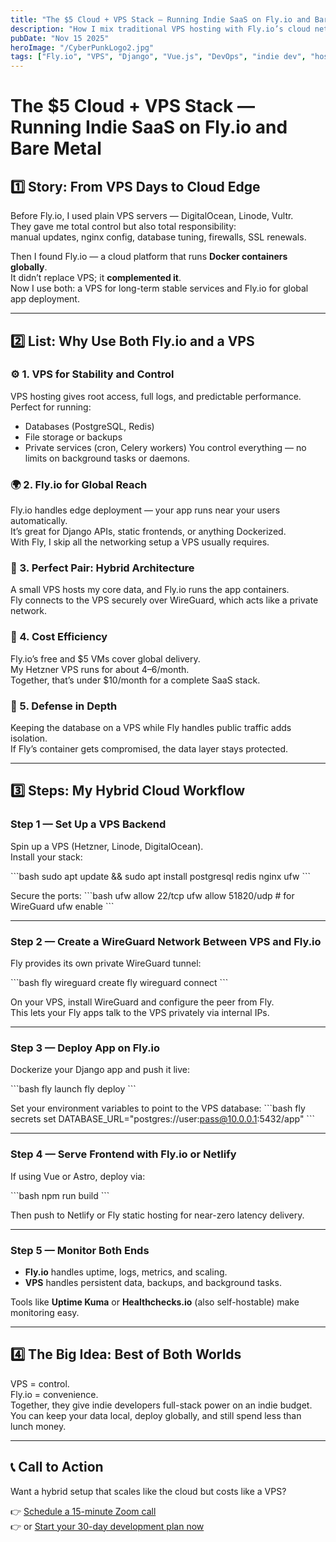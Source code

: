 ```yaml
---
title: "The $5 Cloud + VPS Stack — Running Indie SaaS on Fly.io and Bare Metal"
description: "How I mix traditional VPS hosting with Fly.io’s cloud network to build, deploy, and scale full-stack apps for under $10 a month."
pubDate: "Nov 15 2025"
heroImage: "/CyberPunkLogo2.jpg"
tags: ["Fly.io", "VPS", "Django", "Vue.js", "DevOps", "indie dev", "hosting"]
---
```


# The $5 Cloud + VPS Stack — Running Indie SaaS on Fly.io and Bare Metal

## 1️⃣ Story: From VPS Days to Cloud Edge

Before Fly.io, I used plain VPS servers — DigitalOcean, Linode, Vultr.  
They gave me total control but also total responsibility:  
manual updates, nginx config, database tuning, firewalls, SSL renewals.  

Then I found Fly.io — a cloud platform that runs **Docker containers globally**.  
It didn’t replace VPS; it **complemented it**.  
Now I use both: a VPS for long-term stable services and Fly.io for global app deployment.

---

## 2️⃣ List: Why Use Both Fly.io and a VPS

### ⚙️ 1. VPS for Stability and Control
VPS hosting gives root access, full logs, and predictable performance.  
Perfect for running:
- Databases (PostgreSQL, Redis)
- File storage or backups
- Private services (cron, Celery workers)
You control everything — no limits on background tasks or daemons.

### 🌍 2. Fly.io for Global Reach
Fly.io handles edge deployment — your app runs near your users automatically.  
It’s great for Django APIs, static frontends, or anything Dockerized.  
With Fly, I skip all the networking setup a VPS usually requires.

### 🧩 3. Perfect Pair: Hybrid Architecture
A small VPS hosts my core data, and Fly.io runs the app containers.  
Fly connects to the VPS securely over WireGuard, which acts like a private network.

### 🧱 4. Cost Efficiency
Fly.io’s free and $5 VMs cover global delivery.  
My Hetzner VPS runs for about $4–$6/month.  
Together, that’s under $10/month for a complete SaaS stack.

### 🔐 5. Defense in Depth
Keeping the database on a VPS while Fly handles public traffic adds isolation.  
If Fly’s container gets compromised, the data layer stays protected.

---

## 3️⃣ Steps: My Hybrid Cloud Workflow

### Step 1 — Set Up a VPS Backend
Spin up a VPS (Hetzner, Linode, DigitalOcean).  
Install your stack:

\`\`\`bash
sudo apt update && sudo apt install postgresql redis nginx ufw
\`\`\`

Secure the ports:
\`\`\`bash
ufw allow 22/tcp
ufw allow 51820/udp   # for WireGuard
ufw enable
\`\`\`

---

### Step 2 — Create a WireGuard Network Between VPS and Fly.io
Fly provides its own private WireGuard tunnel:

\`\`\`bash
fly wireguard create
fly wireguard connect
\`\`\`

On your VPS, install WireGuard and configure the peer from Fly.  
This lets your Fly apps talk to the VPS privately via internal IPs.

---

### Step 3 — Deploy App on Fly.io
Dockerize your Django app and push it live:

\`\`\`bash
fly launch
fly deploy
\`\`\`

Set your environment variables to point to the VPS database:
\`\`\`bash
fly secrets set DATABASE_URL="postgres://user:pass@10.0.0.1:5432/app"
\`\`\`

---

### Step 4 — Serve Frontend with Fly.io or Netlify
If using Vue or Astro, deploy via:

\`\`\`bash
npm run build
\`\`\`

Then push to Netlify or Fly static hosting for near-zero latency delivery.

---

### Step 5 — Monitor Both Ends
- **Fly.io** handles uptime, logs, metrics, and scaling.  
- **VPS** handles persistent data, backups, and background tasks.  

Tools like **Uptime Kuma** or **Healthchecks.io** (also self-hostable) make monitoring easy.

---

## 4️⃣ The Big Idea: Best of Both Worlds

VPS = control.  
Fly.io = convenience.  
Together, they give indie developers full-stack power on an indie budget.  
You can keep your data local, deploy globally, and still spend less than lunch money.

---

## 📞 Call to Action

Want a hybrid setup that scales like the cloud but costs like a VPS?

👉 [Schedule a 15-minute Zoom call](https://calendly.com/baileyburnsed/15min)  
👉 or [Start your 30-day development plan now](https://baileyburnsed.dev/)

